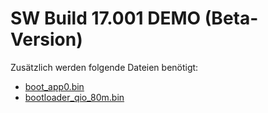 # SW Build 17.001 DEMO (Beta-Version)

Zusätzlich werden folgende Dateien benötigt:
- [boot_app0.bin](https://github.com/espressif/arduino-esp32/blob/master/tools/partitions/boot_app0.bin)
- [bootloader_qio_80m.bin](https://github.com/espressif/arduino-esp32/blob/master/tools/sdk/bin/bootloader_qio_80m.bin)

